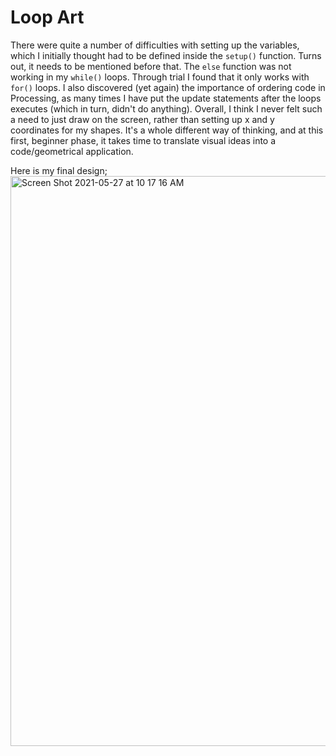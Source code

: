   # Loop Art
  There were quite a number of difficulties with setting up the variables, which I initially thought had to be defined inside the ````setup()```` function. Turns out, it needs to be mentioned before that.
The ````else```` function was not working in my ````while()```` loops. Through trial I found that it only works with ````for()```` loops. I also discovered (yet again) the importance of ordering code in Processing, as many times I have put the update statements after the loops executes (which in turn, didn't do anything). 
Overall, I think I never felt such a need to just draw on the screen, rather than setting up x and y coordinates for my shapes. It's a whole different way of thinking, and at this first, beginner phase, it takes time to translate visual ideas into a code/geometrical application.

Here is my final design;
<img width="912" alt="Screen Shot 2021-05-27 at 10 17 16 AM" src="https://user-images.githubusercontent.com/61503490/119777247-f190a780-bed6-11eb-8f0f-d460d549a8ce.png">
